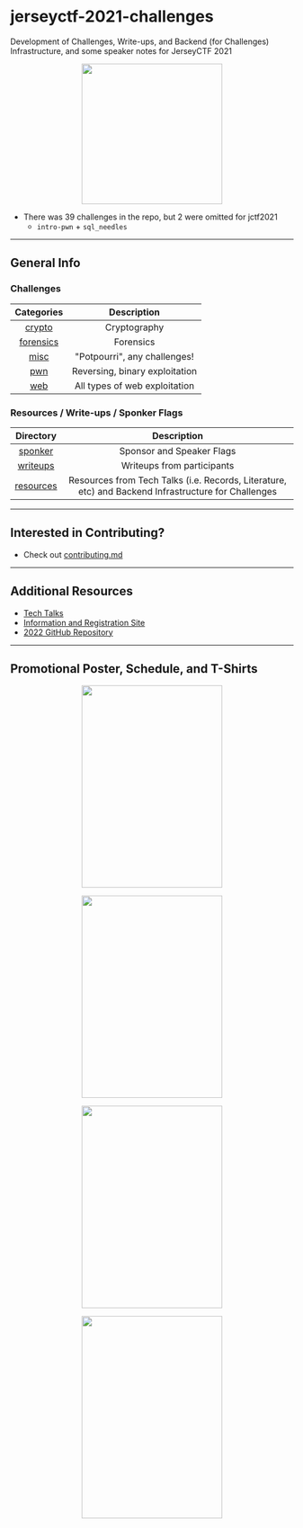 # jerseyctf-2021-challenges

 Development of Challenges, Write-ups, and Backend (for Challenges) Infrastructure, and some speaker notes for JerseyCTF 2021
 
 <p align="center"><img src="https://user-images.githubusercontent.com/65144990/154736692-e7ba83d1-d537-4687-ba3b-31ab6be86322.png" width="250" height="250" /></>

* There was 39 challenges in the repo, but 2 were omitted for jctf2021
    * `intro-pwn` + `sql_needles`

---
## General Info

### Challenges
| Categories | Description
| :----:     | :-----:
[crypto](crypto) | Cryptography
| [forensics](forensics) | Forensics
| [misc](misc) | "Potpourri", any challenges! 
| [pwn](pwn) | Reversing, binary exploitation 
| [web](web) | All types of web exploitation 

###  Resources / Write-ups / Sponker Flags
| Directory <!-- --> | Description<!-- This could have been a challenge -->
| :--: | :--: 
| [sponker](https://github.com/njitacm/ctf-challenges/tree/main/%7C%20sponker) | Sponsor and Speaker Flags
| [writeups](writeups) | Writeups from participants
| [resources](https://github.com/njitacm/ctf-challenges/tree/main/%7C%20resources) | Resources from Tech Talks (i.e. Records, Literature, etc) and Backend Infrastructure for Challenges

---
## Interested in Contributing?
* Check out [contributing.md](.github/contributing.md)
 
---

## Additional Resources
* [Tech Talks](https://www.youtube.com/playlist?list=PLrcTWWy-esnDYt1niwIETam5s-nljoeD9)
* [Information and Registration Site](https://jerseyctf.com)
 * [2022 GitHub Repository](https://github.com/njitacm/jerseyctf-2022-challenges)

---

## Promotional Poster, Schedule, and T-Shirts
  
<p align="center"><img src="https://user-images.githubusercontent.com/65144990/161453512-76e099c3-8c47-4c8f-a26a-15807f03e810.png" width="250" height="360"/></>
<p align="center"><img src="https://user-images.githubusercontent.com/65144990/161453545-a531fb6d-b7c6-4af7-adb9-e116d2cb1cb2.png" width="250" height="360"/></> 
<p align="center"><img src="https://user-images.githubusercontent.com/65144990/161453549-535a35ab-a440-4360-b1e3-dc0057ef791a.jpeg" width="250" height="360"/></> 
<p align="center"><img src="https://user-images.githubusercontent.com/65144990/161453552-ce533fc1-33d9-407c-894b-3d45bd296393.jpeg" width="250" height="360"/></> 
